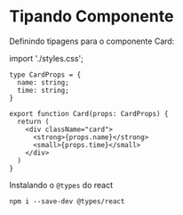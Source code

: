 # Tipando Componente

Definindo tipagens para o componente Card:

import './styles.css';

```TS
type CardProps = {
  name: string;
  time: string;
}

export function Card(props: CardProps) {
  return (
    <div className="card">
      <strong>{props.name}</strong>
      <small>{props.time}</small>
    </div>
  )
}
```

Instalando o `@types` do react

`npm i --save-dev @types/react`
